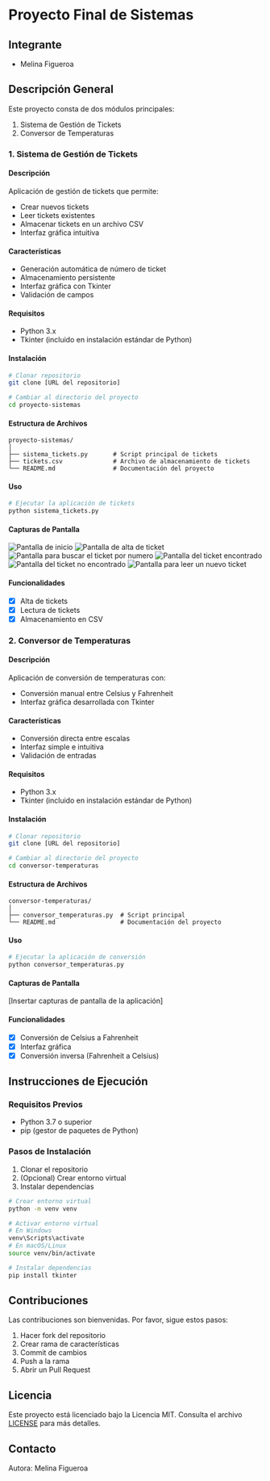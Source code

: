 # Proyecto Final de Sistemas

## Integrante
- Melina Figueroa

## Descripción General
Este proyecto consta de dos módulos principales:
1. Sistema de Gestión de Tickets
2. Conversor de Temperaturas

### 1. Sistema de Gestión de Tickets

#### Descripción
Aplicación de gestión de tickets que permite:
- Crear nuevos tickets
- Leer tickets existentes
- Almacenar tickets en un archivo CSV
- Interfaz gráfica intuitiva

#### Características
- Generación automática de número de ticket
- Almacenamiento persistente
- Interfaz gráfica con Tkinter
- Validación de campos

#### Requisitos
- Python 3.x
- Tkinter (incluido en instalación estándar de Python)

#### Instalación
```bash
# Clonar repositorio
git clone [URL del repositorio]

# Cambiar al directorio del proyecto
cd proyecto-sistemas
```

#### Estructura de Archivos
```
proyecto-sistemas/
│
├── sistema_tickets.py       # Script principal de tickets
├── tickets.csv              # Archivo de almacenamiento de tickets
└── README.md                # Documentación del proyecto
```

#### Uso
```bash
# Ejecutar la aplicación de tickets
python sistema_tickets.py
```

#### Capturas de Pantalla
![Pantalla de inicio](images/pantalla_bienvenida.png)
![Pantalla de alta de ticket](images/pantalla_alta_ticket.png)
![Pantalla para buscar el ticket por numero](images/pantalla_buscar_ticket.png)
![Pantalla del ticket encontrado](images/pantalla_ticket_encontrado.png)
![Pantalla del ticket no encontrado](images/pantalla_ticket_no_encontrado.png)
![Pantalla para leer un nuevo ticket](images/pantalla_buscar_nuevo_ticket.png)


#### Funcionalidades
- [x] Alta de tickets
- [x] Lectura de tickets
- [x] Almacenamiento en CSV

### 2. Conversor de Temperaturas

#### Descripción
Aplicación de conversión de temperaturas con:
- Conversión manual entre Celsius y Fahrenheit
- Interfaz gráfica desarrollada con Tkinter

#### Características
- Conversión directa entre escalas
- Interfaz simple e intuitiva
- Validación de entradas

#### Requisitos
- Python 3.x
- Tkinter (incluido en instalación estándar de Python)

#### Instalación
```bash
# Clonar repositorio
git clone [URL del repositorio]

# Cambiar al directorio del proyecto
cd conversor-temperaturas
```

#### Estructura de Archivos
```
conversor-temperaturas/
│
├── conversor_temperaturas.py  # Script principal 
└── README.md                  # Documentación del proyecto
```

#### Uso
```bash
# Ejecutar la aplicación de conversión
python conversor_temperaturas.py
```

#### Capturas de Pantalla
[Insertar capturas de pantalla de la aplicación]

#### Funcionalidades
- [x] Conversión de Celsius a Fahrenheit
- [x] Interfaz gráfica
- [x] Conversión inversa (Fahrenheit a Celsius)

## Instrucciones de Ejecución

### Requisitos Previos
- Python 3.7 o superior
- pip (gestor de paquetes de Python)

### Pasos de Instalación
1. Clonar el repositorio
2. (Opcional) Crear entorno virtual
3. Instalar dependencias

```bash
# Crear entorno virtual
python -m venv venv

# Activar entorno virtual
# En Windows
venv\Scripts\activate
# En macOS/Linux
source venv/bin/activate

# Instalar dependencias
pip install tkinter
```

## Contribuciones
Las contribuciones son bienvenidas. Por favor, sigue estos pasos:
1. Hacer fork del repositorio
2. Crear rama de características
3. Commit de cambios
4. Push a la rama
5. Abrir un Pull Request

## Licencia
Este proyecto está licenciado bajo la Licencia MIT. Consulta el archivo [LICENSE](./LICENSE) para más detalles.

## Contacto
Autora: Melina Figueroa
```